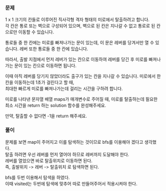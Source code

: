 ### 문제

1 x 1 크기의 칸들로 이루어진 직사각형 격자 형태의 미로에서 탈출하려고 합니다.    
각 칸은 통로 또는 벽으로 구성되어 있으며, 벽으로 된 칸은 지나갈 수 없고 통로로 된 칸으로만 이동할 수 있습니다.   

통로들 중 한 칸에는 미로를 빠져나가는 문이 있는데, 이 문은 레버를 당겨서만 열 수 있습니다. 레버 또한 통로들 중 한 칸에 있습니다.    

따라서, 출발 지점에서 먼저 레버가 있는 칸으로 이동하여 레버를 당긴 후 미로를 빠져나가는 문이 있는 칸으로 이동하면 됩니다.    

이때 아직 레버를 당기지 않았더라도 출구가 있는 칸을 지나갈 수 있습니다. 미로에서 한 칸을 이동하는데 1초가 걸린다고 할 때,    
최대한 빠르게 미로를 빠져나가는데 걸리는 시간을 구하려 합니다.   

미로를 나타낸 문자열 배열 maps가 매개변수로 주어질 때, 미로를 탈출하는데 필요한 최소 시간을 return 하는 solution 함수를 완성해주세요.    

만약, 탈출할 수 없다면 -1을 return 해주세요.   


### 풀이

문제를 보면 map이 주어지고 이를 탐색하는 것이므로 bfs를 이용해야 겠다고 생각했다.   
탈출 하려면 우선 레버를 먼저 열어야 하므로 레버까지 도달해야 한다.   
레버를 열었으면 바로 탈출위치로 이동하면 된다.   
즉, 출발위치 -> 레버 -> 탈출위치 로 탐색하면 된다.   

bfs를 두번 이용해서 탐색을 하였다.   
이때 visited는 두번에 탐색에 맞추어 따로 만들어주어서 적용시켜야 한다.
